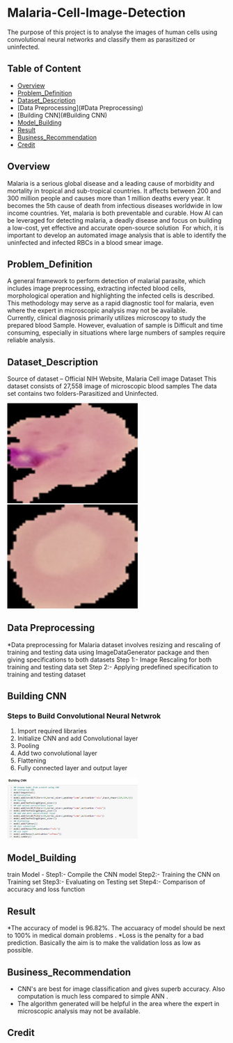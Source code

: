 # Malaria-Cell-Image-Detection
The purpose of this project is to analyse the images of human cells using convolutional neural networks and classify them as parasitized or uninfected.


## Table of Content
  * [Overview](#Overview)
  * [Problem_Definition](#Problem_Definition)
  * [Dataset_Description](#Dataset_Description)
  * [Data Preprocessing](#Data Preprocessing)
  * [Building CNN](#Building CNN)
  * [Model_Building](#Model_Building)
  * [Result](#Result)
  * [Business_Recommendation](#Business_Recommendation)
  * [Credit](#Credit)
  
## Overview
Malaria is a serious global disease and a leading cause of morbidity and mortality in tropical and sub-tropical countries. It affects between 200 and 300 million people and causes more than 1 million deaths every year. It becomes the 5th cause of death from infectious diseases worldwide in low  income countries. Yet, malaria is both preventable and curable. How AI can be leveraged for detecting malaria, a deadly disease and focus on building a low-cost, yet effective and accurate open-source solution  For which, it is important to develop an automated image analysis that is able to identify the uninfected and infected RBCs in a blood smear image. 
 
 ## Problem_Definition
A general framework to perform detection of malarial parasite, which includes image preprocessing, extracting infected blood cells, morphological operation and highlighting the infected cells is described. This methodology may serve as a rapid diagnostic tool for malaria, even where the expert in microscopic analysis may not be available.  
Currently, clinical diagnosis primarily utilizes microscopy to study the prepared blood Sample. However, evaluation of sample is Difficult and time consuming, especially in situations where large numbers of samples require reliable analysis.

 
 ## Dataset_Description
Source of dataset – Official NIH Website, Malaria Cell image Dataset 
This dataset consists of 27,558 image of microscopic blood samples
The data set contains two folders-Parasitized and Uninfected.

<img src="/Malaria_Uninfected.PNG" width="300">
<img src="/Malaria_Infected.PNG" width="300">


## Data Preprocessing
*Data preprocessing for Malaria dataset involves resizing and rescaling of training and testing data using ImageDataGenerator package and then giving specifications to both datasets
Step 1:- Image Rescaling for both training and testing data set
Step 2:- Applying predefined specification to training and testing dataset


## Building CNN
### Steps to Build Convolutional Neural Netwrok
1. Import required libraries
2. Initialize CNN and add Convolutional layer
3. Pooling
4. Add two convolutional layer
5. Flattening
6. Fully connected layer and output layer

<img src="/Builiding%20CNN.PNG" width="300">


## Model_Building
train Model  -
Step1:- Compile the CNN model
Step2:- Training the CNN on Training set
Step3:- Evaluating on Testing set
Step4:- Comparison of accuracy and loss function


    
## Result
*The accuracy of model  is 96.82%. The accuaracy of model should be next to 100% in medical domain problems .
*Loss is the penalty for a bad prediction. Basically the aim is to make the validation loss as low as possible.

## Business_Recommendation
* CNN's are best for image classification and gives superb accuracy. Also computation is much less compared to simple ANN .
* The algorithm generated will be helpful in the area where the expert in microscopic analysis may not be available.

## Credit



